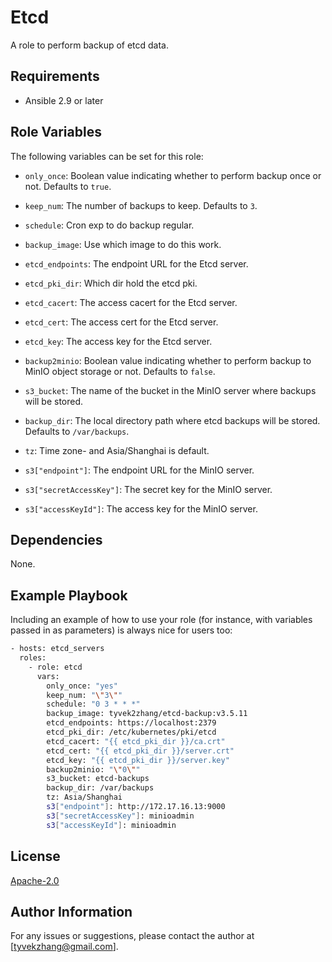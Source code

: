 Etcd
=========

A role to perform backup of etcd data.

Requirements
------------

- Ansible 2.9 or later

Role Variables
--------------

The following variables can be set for this role:

- `only_once`: Boolean value indicating whether to perform  backup once or not. Defaults to `true`.
- `keep_num`: The number of backups to keep. Defaults to `3`.
- `schedule`: Cron exp to do backup  regular.
- `backup_image`: Use which image to do this work.
- `etcd_endpoints`: The endpoint URL for the Etcd server.
- `etcd_pki_dir`: Which dir hold the etcd pki.
- `etcd_cacert`: The access cacert for the Etcd server.
- `etcd_cert`: The access cert for the Etcd server.
- `etcd_key`: The access key for the Etcd server.
- `backup2minio`: Boolean value indicating whether to perform backup to MinIO object storage or not. Defaults to `false`.
- `s3_bucket`: The name of the bucket in the MinIO server where backups will be stored.
- `backup_dir`: The local directory path where etcd backups will be stored. Defaults to `/var/backups`.

- `tz`: Time zone- and Asia/Shanghai is default.

- `s3["endpoint"]`: The endpoint URL for the MinIO server.

- `s3["secretAccessKey"]`: The secret key for the MinIO server.

- `s3["accessKeyId"]`: The access key for the MinIO server.

Dependencies
------------

None.

Example Playbook
----------------

Including an example of how to use your role (for instance, with variables passed in as parameters) is always nice for users too:

```sh
- hosts: etcd_servers
  roles:
    - role: etcd
      vars:
        only_once: "yes"
        keep_num: "\"3\""
        schedule: "0 3 * * *"
        backup_image: tyvek2zhang/etcd-backup:v3.5.11
        etcd_endpoints: https://localhost:2379
        etcd_pki_dir: /etc/kubernetes/pki/etcd
        etcd_cacert: "{{ etcd_pki_dir }}/ca.crt"
        etcd_cert: "{{ etcd_pki_dir }}/server.crt"
        etcd_key: "{{ etcd_pki_dir }}/server.key"
        backup2minio: "\"0\""
        s3_bucket: etcd-backups
        backup_dir: /var/backups
        tz: Asia/Shanghai
        s3["endpoint"]: http://172.17.16.13:9000
        s3["secretAccessKey"]: minioadmin
        s3["accessKeyId"]: minioadmin
```

License
-------

 [Apache-2.0](http://www.apache.org/licenses)

Author Information
------------------

For any issues or suggestions, please contact the author at [tyvekzhang@gmail.com].
